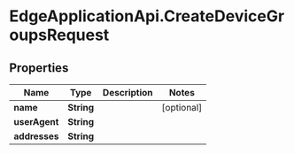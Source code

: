 # EdgeApplicationApi.CreateDeviceGroupsRequest

## Properties

Name | Type | Description | Notes
------------ | ------------- | ------------- | -------------
**name** | **String** |  | [optional] 
**userAgent** | **String** |  | 
**addresses** | **String** |  | 


